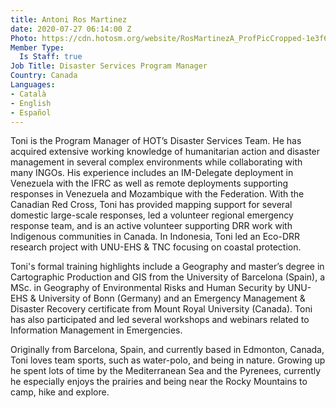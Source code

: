 ```yaml
---
title: Antoni Ros Martinez
date: 2020-07-27 06:14:00 Z
Photo: https://cdn.hotosm.org/website/RosMartinezA_ProfPicCropped-1e3f66.jpg
Member Type:
  Is Staff: true
Job Title: Disaster Services Program Manager
Country: Canada
Languages:
- Català
- English
- Español
---
```


Toni is the Program Manager of HOT’s Disaster Services Team. He has acquired extensive working knowledge of humanitarian action and disaster management in several complex environments while collaborating with many INGOs. His experience includes an IM-Delegate deployment in Venezuela with the IFRC as well as remote deployments supporting responses in Venezuela and Mozambique with the Federation. With the Canadian Red Cross, Toni has provided mapping support for several domestic large-scale responses, led a volunteer regional emergency response team, and is an active volunteer supporting DRR work with Indigenous communities in Canada. In Indonesia, Toni led an Eco-DRR research project with UNU-EHS & TNC focusing on coastal protection.

Toni's formal training highlights include a Geography and master’s degree in Cartographic Production and GIS from the University of Barcelona (Spain), a MSc. in Geography of Environmental Risks and Human Security by UNU-EHS & University of Bonn (Germany) and an Emergency Management & Disaster Recovery certificate from Mount Royal University (Canada). Toni has also participated and led several workshops and webinars related to Information Management in Emergencies.

Originally from Barcelona, Spain, and currently based in Edmonton, Canada, Toni loves team sports, such as water-polo, and being in nature. Growing up he spent lots of time by the Mediterranean Sea and the Pyrenees, currently he especially enjoys the prairies and being near the Rocky Mountains to camp, hike and explore.